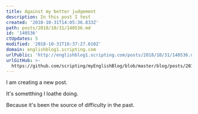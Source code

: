 ```yaml
---
title: Against my better judgement
description: In this post I test
created: '2018-10-31T14:05:36.833Z'
path: posts/2018/10/31/140536.md
id: '140536'
ctUpdates: 5
modified: '2018-10-31T16:37:27.610Z'
domain: englishblog1.scripting.com
urlPublic: 'http://englishblog1.scripting.com/posts/2018/10/31/140536.md'
urlGitHub: >-
  https://github.com/scripting/myEnglishBlog/blob/master/blog/posts/2018/10/31/140536.md
---
```

I am creating a new post.

It's sometthing I loathe doing.

Because it's been the source of difficulty in the past.